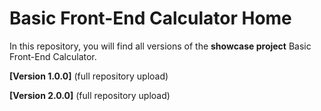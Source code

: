 # Basic Front-End Calculator Home

In this repository, you will find all versions of the **showcase project** Basic Front-End Calculator. 

**[Version 1.0.0]** (full repository upload)

**[Version 2.0.0]** (full repository upload)
